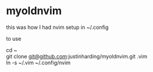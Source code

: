 # myoldnvim
this was how I had nvim setup in ~/.config 

to use

cd ~
<br>git clone git@github.com:justinharding/myoldnvim.git .vim
<br>ln -s ~/.vim ~/.config/nvim
